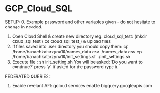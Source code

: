 # GCP_Cloud_SQL
SETUP:
0. Exemple password and other variables given - do not hesitate to change in needed.
1. Open Cloud Shell & create new directory (eg. cloud_sql_test: (mkdir cloud_sql_test / cd cloud_sql_test)) & upload files
2. If files saved into user directory you should copy them:
cp /home/banachkatarzyna10/names_data.csv ./names_data.csv
cp /home/banachkatarzyna10/init_settings.sh ./init_settings.sh
3. Execute file :
sh init_setting.sh
You will be asked: 'Do you want to continue?' press 'y'
If asked for the password type it.


FEDERATED QUERIES:
1. Enable revelant API:
gcloud services enable bigquery.googleapis.com
